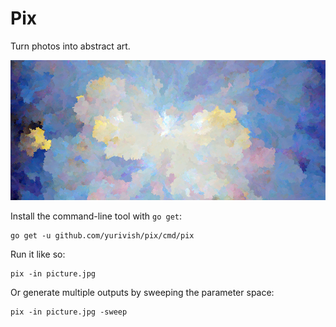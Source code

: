 # Pix

Turn photos into abstract art.

![Road in the Winter Forest by Olga Malamud Pavlovich](img/winter.png)

Install the command-line tool with `go get`:

```
go get -u github.com/yurivish/pix/cmd/pix
```

Run it like so:

```
pix -in picture.jpg
```

Or generate multiple outputs by sweeping the parameter space:

```
pix -in picture.jpg -sweep
```


